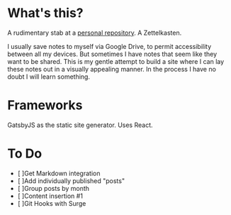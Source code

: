 # What's this?
A rudimentary stab at a [personal repository](http://dangerous-balance.surge.sh/). A Zettelkasten.

I usually save notes to myself via Google Drive, to permit accessibility between all my devices. But sometimes I have notes that seem like they want to be shared. This is my gentle attempt to build a site where I can lay these notes out in a visually appealing manner. In the process I have no doubt I will learn something. 

# Frameworks
GatsbyJS as the static site generator. Uses React. 

# To Do
- [ ]Get Markdown integration
- [ ]Add individually published "posts"
- [ ]Group posts by month
- [ ]Content insertion #1
- [ ]Git Hooks with Surge

